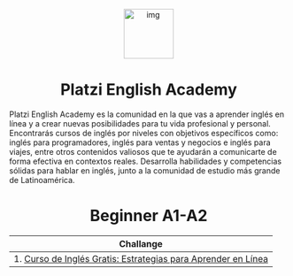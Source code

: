 <p align="center">
  <a href="https://platzi.com/escuela/escuela-ingles/" target="_blank">
    <img src="https://static.platzi.com/cdn-cgi/image/width=96,quality=75,format=auto/media/learningpath/badges/e12a32a9-6a1d-4a2d-837f-75178865c92a.jpg" alt="img" width="90" />
  </a>
</p>
<h1 align="center">
Platzi English Academy
</h1>
Platzi English Academy es la comunidad en la que vas a aprender inglés en línea y a crear nuevas posibilidades para tu vida profesional y personal. Encontrarás cursos de inglés por niveles con objetivos específicos como: inglés para programadores, inglés para ventas y negocios e inglés para viajes, entre otros contenidos valiosos que te ayudarán a comunicarte de forma efectiva en contextos reales. Desarrolla habilidades y competencias sólidas para hablar en inglés, junto a la comunidad de estudio más grande de Latinoamérica.

<h1 align="center">
Beginner A1-A2
</h1>


|Challange                |
|----------------|
|1. [Curso de Inglés Gratis: Estrategias para Aprender en Línea](https://github.com/elmergustavo/Platzi-English-Academy/tree/master/01.%20Curso%20de%20Estrategias%20para%20Aprender%20Ingl%C3%A9s%20Online)|


